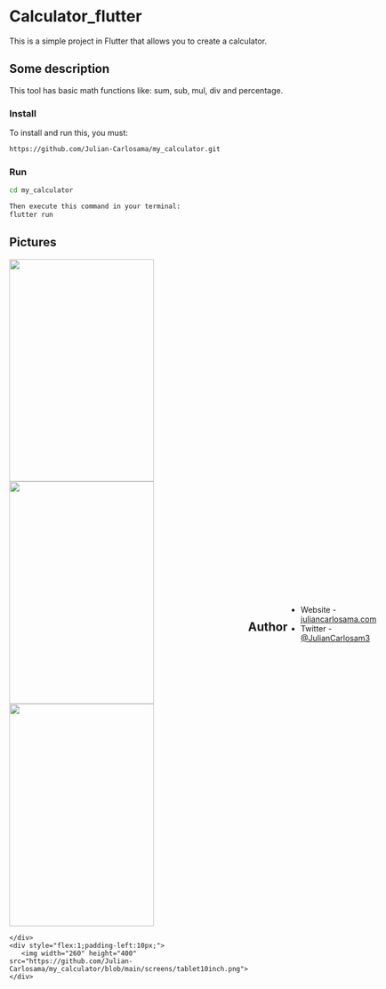 # Calculator_flutter

This is a simple project in Flutter that allows you to create a calculator.

## Some description

This tool has basic math functions like: sum, sub, mul, div and percentage.

### Install

To install and run this, you must:

```bash
https://github.com/Julian-Carlosama/my_calculator.git
````
### Run 
```bash
cd my_calculator

Then execute this command in your terminal:
flutter run
````
## Pictures

<div style="display:flex; align-items: center;">
    <div style="flex:1">
        <img width="260" height="400" src="https://github.com/Julian-Carlosama/my_calculator/blob/main/screens/ImageCel1.png">
       <img width="260" height="400" src="https://github.com/Julian-Carlosama/my_calculator/blob/main/screens/xsmart.png">
       <img width="260" height="400" src="https://github.com/Julian-Carlosama/my_calculator/blob/main/screens/xsmart.png">


    </div>
    <div style="flex:1;padding-left:10px;">
       <img width="260" height="400" src="https://github.com/Julian-Carlosama/my_calculator/blob/main/screens/tablet10inch.png">
    </div>   
</div>



## Author

- Website - [juliancarlosama.com](https://juliancarlosama.com)
- Twitter - [@JulianCarlosam3](https://www.twitter.com/JulianCarlosam3)

